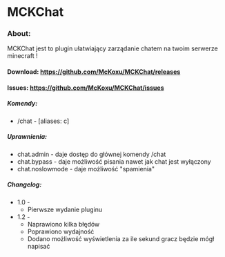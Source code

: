 # MCKChat

### About:
MCKChat jest to plugin ułatwiający zarządanie chatem na twoim serwerze minecraft !

#### Download: https://github.com/McKoxu/MCKChat/releases
#### Issues: https://github.com/McKoxu/MCKChat/issues

##### Komendy:
* /chat - [aliases: c]
##### Uprawnienia:
 * chat.admin - daje dostęp do głównej komendy /chat
 * chat.bypass - daje możliwość pisania nawet jak chat jest wyłączony
 * chat.noslowmode - daje możliwość "spamienia" 
##### Changelog:
 * 1.0 -
   * Pierwsze wydanie pluginu
 * 1.2 -
   * Naprawiono kilka błędów
   * Poprawiono wydajność
   * Dodano możliwość wyświetlenia za ile sekund gracz będzie mógł napisać

